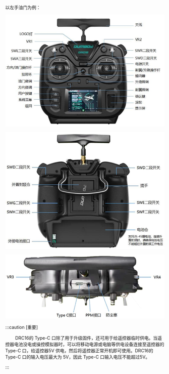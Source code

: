 以左手油门为例：

![](../pic/131.jpg)

![](../pic/132.jpg)

![](../pic/133.jpg)

:::caution [重要]

        DRC16的 Type-C 口除了用于升级固件，还可用于给遥控器临时供电。当遥控器电池没电或操控模拟器时，可以将移动电源或电脑等供电设备连接至遥控器的 Type-C 口，给遥控器5V 供电，然后将遥控器正常开机即可使用。DRC16的 Type-C 口的输入电压最大为 5V，因此 Type-C 口输入电压不能超过5V。

:::
